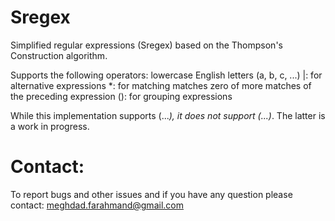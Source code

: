# Sregex

Simplified regular expressions (Sregex) based on the Thompson's Construction algorithm.

Supports the following operators:
 lowercase English letters (a, b, c, ...)
 |: for alternative expressions
 *: for matching matches zero of more matches of the preceding expression
 (): for grouping expressions

While this implementation supports (...*), it does not support (...)*. The latter 
is a work in progress. 


Contact:
=======================================================

To report bugs and other issues and if you have any question please contact: meghdad.farahmand@gmail.com


